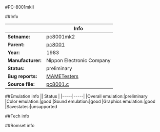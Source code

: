 #PC-8001mkII

##Info

||Info|
|-----|-----|
|**Setname:**|pc8001mk2
|**Parent:**|[pc8001](pc8001.md)
|**Year:**|1983
|**Manufacturer:**|Nippon Electronic Company
|**Status:**|preliminary
|**Bug reports:**|[MAMETesters](http://mametesters.org/view_all_set.php?type=1&temporary=y&search=pc8001.c)
|**Source file:**|[pc8001.c](https://github.com/mamedev/mame/blob/master/src/mess/drivers/pc8001.c)

##Emulation info
|| Status |
|-----|-----|
|Overall emulation:|preliminary
|Color emulation:|good
|Sound emulation:|good
|Graphics emulation:|good
|Savestates:|unsupported

##Tech info

##Romset info

<!--- START OF EDITED COMMENT DO NOT TOUCH TEXT ABOVE-->
